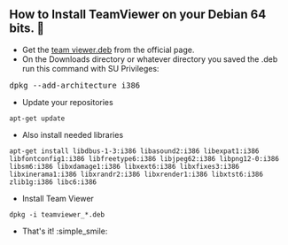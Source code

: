 How to Install TeamViewer on your Debian 64 bits. :blue_heart:
-------------------------------------------------
 - Get the [team viewer.deb](https://download.teamviewer.com/download/teamviewer_i386.deb) from the official page.
 - On the Downloads directory or whatever directory you saved the .deb
   run this command with SU Privileges:

<pre><cod>dpkg --add-architecture i386</code></pre>

 - Update your repositories

<pre><code>apt-get update</code></pre>

 - Also install needed libraries
 
 <pre><code>apt-get install libdbus-1-3:i386 libasound2:i386 libexpat1:i386 libfontconfig1:i386 libfreetype6:i386 libjpeg62:i386 libpng12-0:i386 libsm6:i386 libxdamage1:i386 libxext6:i386 libxfixes3:i386 libxinerama1:i386 libxrandr2:i386 libxrender1:i386 libxtst6:i386 zlib1g:i386 libc6:i386</code></pre>
 
 - Install Team Viewer

<pre><code>dpkg -i teamviewer_*.deb</code></pre> 

 - That's it! :simple_smile:
